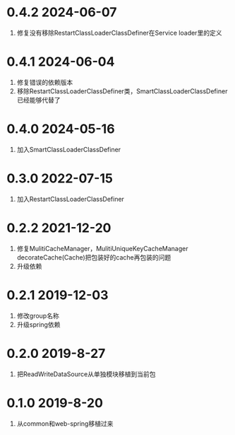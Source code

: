 # 0.4.2 2024-06-07
1. 修复没有移除RestartClassLoaderClassDefiner在Service loader里的定义

# 0.4.1 2024-06-04
1. 修复错误的依赖版本
2. 移除RestartClassLoaderClassDefiner类，SmartClassLoaderClassDefiner已经能够代替了

# 0.4.0 2024-05-16

1. 加入SmartClassLoaderClassDefiner

# 0.3.0 2022-07-15

1. 加入RestartClassLoaderClassDefiner

# 0.2.2 2021-12-20

1. 修复MulitiCacheManager，MulitiUniqueKeyCacheManager decorateCache(Cache)把包装好的cache再包装的问题
2. 升级依赖
   

# 0.2.1 2019-12-03

1. 修改group名称
2. 升级spring依赖

# 0.2.0 2019-8-27

1. 把ReadWriteDataSource从单独模块移植到当前包


# 0.1.0 2019-8-20

1. 从common和web-spring移植过来